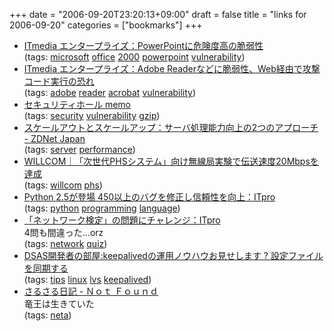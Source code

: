 +++
date = "2006-09-20T23:20:13+09:00"
draft = false
title = "links for 2006-09-20"
categories = ["bookmarks"]
+++

<ul class="delicious">
	<li>
		<div class="delicious-link"><a href="http://www.itmedia.co.jp/enterprise/articles/0609/20/news017.html">ITmedia エンタープライズ：PowerPointに危険度高の脆弱性</a></div>
		<div class="delicious-tags">(tags: <a href="http://del.icio.us/nobu666/microsoft">microsoft</a> <a href="http://del.icio.us/nobu666/office">office</a> <a href="http://del.icio.us/nobu666/2000">2000</a> <a href="http://del.icio.us/nobu666/powerpoint">powerpoint</a> <a href="http://del.icio.us/nobu666/vulnerability">vulnerability</a>)</div>
	</li>
	<li>
		<div class="delicious-link"><a href="http://www.itmedia.co.jp/enterprise/articles/0609/20/news022.html">ITmedia エンタープライズ：Adobe Readerなどに脆弱性、Web経由で攻撃コード実行の恐れ</a></div>
		<div class="delicious-tags">(tags: <a href="http://del.icio.us/nobu666/adobe">adobe</a> <a href="http://del.icio.us/nobu666/reader">reader</a> <a href="http://del.icio.us/nobu666/acrobat">acrobat</a> <a href="http://del.icio.us/nobu666/vulnerability">vulnerability</a>)</div>
	</li>
	<li>
		<div class="delicious-link"><a href="http://www.st.ryukoku.ac.jp/~kjm/security/memo/2006/09.html#20060920_gzip">セキュリティホール memo</a></div>
		<div class="delicious-tags">(tags: <a href="http://del.icio.us/nobu666/security">security</a> <a href="http://del.icio.us/nobu666/vulnerability">vulnerability</a> <a href="http://del.icio.us/nobu666/gzip">gzip</a>)</div>
	</li>
	<li>
		<div class="delicious-link"><a href="http://japan.zdnet.com/sp/feature/06sp0130/story/0,2000066437,20234267,00.htm">スケールアウトとスケールアップ：サーバ処理能力向上の2つのアプローチ - ZDNet Japan</a></div>
		<div class="delicious-tags">(tags: <a href="http://del.icio.us/nobu666/server">server</a> <a href="http://del.icio.us/nobu666/performance">performance</a>)</div>
	</li>
	<li>
		<div class="delicious-link"><a href="http://www.willcom-inc.com/ja/corporate/press/2006/09/20/index.html">WILLCOM｜「次世代PHSシステム」向け無線局実験で伝送速度20Mbpsを達成</a></div>
		<div class="delicious-tags">(tags: <a href="http://del.icio.us/nobu666/willcom">willcom</a> <a href="http://del.icio.us/nobu666/phs">phs</a>)</div>
	</li>
	<li>
		<div class="delicious-link"><a href="http://itpro.nikkeibp.co.jp/article/NEWS/20060920/248553/">Python 2.5が登場 450以上のバグを修正し信頼性を向上：ITpro</a></div>
		<div class="delicious-tags">(tags: <a href="http://del.icio.us/nobu666/python">python</a> <a href="http://del.icio.us/nobu666/programming">programming</a> <a href="http://del.icio.us/nobu666/language">language</a>)</div>
	</li>
	<li>
		<div class="delicious-link"><a href="http://itpro.nikkeibp.co.jp/article/COLUMN/20060905/247250/?ST=network">「ネットワーク検定」の問題にチャレンジ：ITpro</a></div>
		<div class="delicious-extended">4問も間違った…orz</div>
		<div class="delicious-tags">(tags: <a href="http://del.icio.us/nobu666/network">network</a> <a href="http://del.icio.us/nobu666/quiz">quiz</a>)</div>
	</li>
	<li>
		<div class="delicious-link"><a href="http://dsas.blog.klab.org/archives/50717278.html">DSAS開発者の部屋:keepalivedの運用ノウハウお見せします ? 設定ファイルを同期する</a></div>
		<div class="delicious-tags">(tags: <a href="http://del.icio.us/nobu666/tips">tips</a> <a href="http://del.icio.us/nobu666/linux">linux</a> <a href="http://del.icio.us/nobu666/lvs">lvs</a> <a href="http://del.icio.us/nobu666/keepalived">keepalived</a>)</div>
	</li>
	<li>
		<div class="delicious-link"><a href="http://www2.diary.ne.jp/logdisp.cgi?user=69964&log=20060914">さるさる日記 - Ｎｏｔ Ｆｏｕｎｄ</a></div>
		<div class="delicious-extended">竜王は生きていた</div>
		<div class="delicious-tags">(tags: <a href="http://del.icio.us/nobu666/neta">neta</a>)</div>
	</li>
</ul>
